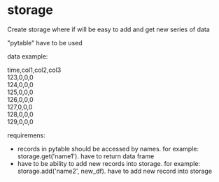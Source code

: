 # storage

Create storage where if will be easy to add and get new series of data

"pytable" have to be used

data example:

  time,col1,col2,col3<br/>
  123,0,0,0<br/>
  124,0,0,0<br/>
  125,0,0,0<br/>
  126,0,0,0<br/>
  127,0,0,0<br/>
  128,0,0,0<br/>
  129,0,0,0<br/>



requiremens:

- records in pytable should be accessed by names. for example: storage.get('name1'). have to return data frame
- have to be ability to add new records into storage. for example: storage.add('name2', new_df). have to add new record into storage

